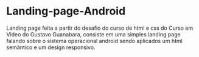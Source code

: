 # Landing-page-Android
Landing page feita a partir do desafio do curso de html e css do Curso em Video do Gustavo Guanabara, consiste em uma simples landing page falando sobre o sistema operacional android sendo aplicados um html semântico e um design responsivo.
